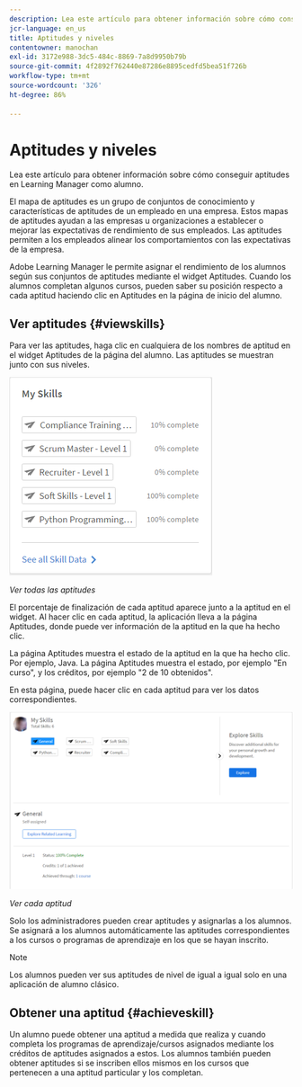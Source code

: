 ```yaml
---
description: Lea este artículo para obtener información sobre cómo conseguir aptitudes en Learning Manager como alumno.
jcr-language: en_us
title: Aptitudes y niveles
contentowner: manochan
exl-id: 3172e988-3dc5-484c-8869-7a8d9950b79b
source-git-commit: 4f2892f762440e87286e8895cedfd5bea51f726b
workflow-type: tm+mt
source-wordcount: '326'
ht-degree: 86%

---
```


# Aptitudes y niveles

Lea este artículo para obtener información sobre cómo conseguir aptitudes en Learning Manager como alumno.

El mapa de aptitudes es un grupo de conjuntos de conocimiento y características de aptitudes de un empleado en una empresa. Estos mapas de aptitudes ayudan a las empresas u organizaciones a establecer o mejorar las expectativas de rendimiento de sus empleados. Las aptitudes permiten a los empleados alinear los comportamientos con las expectativas de la empresa.

Adobe Learning Manager le permite asignar el rendimiento de los alumnos según sus conjuntos de aptitudes mediante el widget Aptitudes. Cuando los alumnos completan algunos cursos, pueden saber su posición respecto a cada aptitud haciendo clic en Aptitudes en la página de inicio del alumno.

## Ver aptitudes {#viewskills}

Para ver las aptitudes, haga clic en cualquiera de los nombres de aptitud en el widget Aptitudes de la página del alumno. Las aptitudes se muestran junto con sus niveles.

![](assets/learner-skills1.png)

*Ver todas las aptitudes*

El porcentaje de finalización de cada aptitud aparece junto a la aptitud en el widget. Al hacer clic en cada aptitud, la aplicación lleva a la página Aptitudes, donde puede ver información de la aptitud en la que ha hecho clic.

La página Aptitudes muestra el estado de la aptitud en la que ha hecho clic. Por ejemplo, Java. La página Aptitudes muestra el estado, por ejemplo &quot;En curso&quot;, y los créditos, por ejemplo &quot;2 de 10 obtenidos&quot;.

En esta página, puede hacer clic en cada aptitud para ver los datos correspondientes.

![](assets/learner-skills2.png)

*Ver cada aptitud*

Solo los administradores pueden crear aptitudes y asignarlas a los alumnos. Se asignará a los alumnos automáticamente las aptitudes correspondientes a los cursos o programas de aprendizaje en los que se hayan inscrito.

>[!NOTE]
>
>Los alumnos pueden ver sus aptitudes de nivel de igual a igual solo en una aplicación de alumno clásico.

## Obtener una aptitud {#achieveskill}

Un alumno puede obtener una aptitud a medida que realiza y cuando completa los programas de aprendizaje/cursos asignados mediante los créditos de aptitudes asignados a estos. Los alumnos también pueden obtener aptitudes si se inscriben ellos mismos en los cursos que pertenecen a una aptitud particular y los completan.
